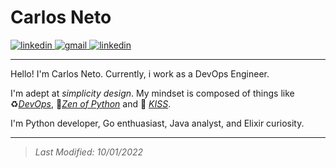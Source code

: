 # Carlos Neto

<a href="https://www.linkedin.com/in/c-neto/" target="_blank"> <img alt="linkedin" src="https://img.shields.io/badge/LinkedIn-0077B5?style=for-the-badge&logo=linkedin&logoColor=white"> </a> <a href="mailto:carlos.neto.dev@gmail.com" target="_blank"> <img alt="gmail" src="https://img.shields.io/badge/Gmail-D14836?style=for-the-badge&logo=gmail&logoColor=white"> </a> <a href="https://github.com/augustoliks/cv-latex/raw/main/cv-dev-carlos-augusto-santos-neto.pdf" target="_blank"> <img alt="linkedin" src="https://img.shields.io/badge/Curriculum Vitae-0077B5?style=for-the-badge&logoColor=green"> </a> 

---

Hello! I'm Carlos Neto. Currently, i work as a DevOps Engineer. 

I'm adept at _simplicity design_. My mindset is composed of things like :recycle:[_DevOps_](https://pt.wikipedia.org/wiki/DevOps), :lotus_position:[_Zen of Python_](https://www.python.org/dev/peps/pep-0020/) and 💋 [_KISS_](https://en.wikipedia.org/wiki/KISS_principle). 

I'm Python developer, Go enthuasiast, Java analyst, and Elixir curiosity.

<!-- 
<div style="display: inline_block"><br>
  <img align="center" height="30" width="40" src="https://github.com/devicons/devicon/raw/master/icons/python/python-original.svg">
  <img align="center" height="30" width="40" src="https://github.com/devicons/devicon/raw/master/icons/go/go-original.svg">
  <img align="center" height="30" width="40" src="https://github.com/devicons/devicon/raw/master/icons/nginx/nginx-original.svg">
  <img align="center" height="30" width="40" src="https://github.com/devicons/devicon/raw/master/icons/redis/redis-original.svg">
  <img align="center" height="30" width="40" src="https://github.com/devicons/devicon/raw/master/icons/linux/linux-original.svg">
  <img align="center" height="30" width="40" src="https://github.com/devicons/devicon/raw/master/icons/docker/docker-original.svg">
  <img align="center" height="30" width="40" src="https://github.com/devicons/devicon/raw/master/icons/mongodb/mongodb-original.svg">
  <img align="center" height="30" width="40" src="https://github.com/simple-icons/simple-icons/raw/develop/icons/ansible.svg">
  <img align="center" height="30" width="40" src="https://github.com/simple-icons/simple-icons/raw/develop/icons/gitlab.svg">
</div>
-->
<!--  
## Formação 👨‍🎓

<div style="display: inline_block"><br>
  </a><img width="40px" height="40px" src=".img/fatec.png">
  <img width="40px" height="40px" src=".img/etec.png"> </td>
  <a href="https://api.badgr.io/public/assertions/teqZe_UcTUWpEOUNjikhbQ?identity__email=carlos.neto.dev%40gmail.com">
     <img width="40px" height="40px" src="https://api.badgr.io/public/assertions/teqZe_UcTUWpEOUNjikhbQ/image">
  </a>
  <img width="40px" height="40px" src=".img/itj.png">
</div>

--- 

- __GitLab Certified Associate | Gitlab Inc.__
> _Concluído em Maio de 2021_

---

- __Tecnólogo em Análise e Desenvolvimento de Sistemas | FATEC São José dos Campos - Prof. Jessen Vidal__
> _Concluído em Julho 2019_

---

- __Técnico em Redes de Computadores | ETEC Cônego José Bento__
> _Concluído em Julho 2017_

---

- __Técnico em Automação Industrial | ITJ - Instituto de Tecnologia de Jacareí__
> _Concluído em Dezembro 2015_

## Leituras :open_book:

- [Python Fluente: Programação Clara, Concisa e Eficaz - Luciano Ramalho](https://www.amazon.com.br/Python-Fluente-Programa%C3%A7%C3%A3o-Concisa-Eficaz/dp/857522462X#:~:text=O%20autor%20Luciano%20Ramalho%20apresenta,mais%20leg%C3%ADvel%20ao%20mesmo%20tempo.)
- [Python Cookiebook - David Beazley,
Brian K. Jones](https://books.google.com.br/books/about/Python_Cookbook.html?id=yhfdQgq8JF4C&redir_esc=y)
- [O Guia do Mochileiro Python: Melhores práticas para desenvolvimento - Tanya Schlusser, Kenneth Reitz](https://www.amazon.com.br/Guia-Mochileiro-Python-Melhores-desenvolvimento-ebook/dp/B07QMY2VPL)
 -->
 
---

> _Last Modified: 10/01/2022_
